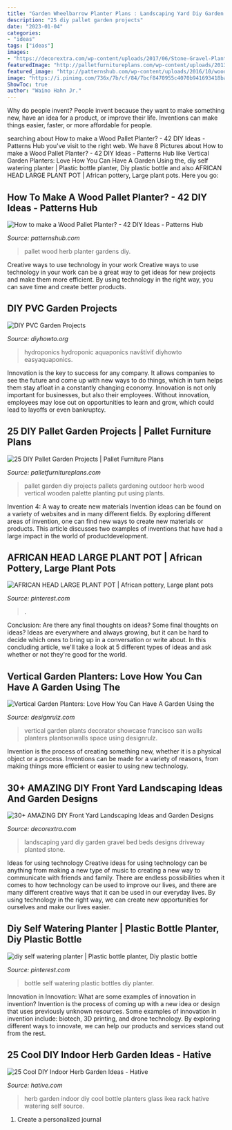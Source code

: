 ```yaml
---
title: "Garden Wheelbarrow Planter Plans : Landscaping Yard Diy Garden Gravel Bed Beds Designs Driveway Planted Stone"
description: "25 diy pallet garden projects"
date: "2023-01-04"
categories:
- "ideas"
tags: ["ideas"]
images:
- "https://decorextra.com/wp-content/uploads/2017/06/Stone-Gravel-Planted-Beds-Front-Yard-Landscaping-Ideas-and-projects.jpg"
featuredImage: "http://palletfurnitureplans.com/wp-content/uploads/2013/12/pallet-garden-2.jpg"
featured_image: "http://patternshub.com/wp-content/uploads/2016/10/wood-pallet-herb-gardens.jpg"
image: "https://i.pinimg.com/736x/7b/cf/84/7bcf8470955c4070b941693418ba868b--large-plant-pots-ceramic-sculptures.jpg"
ShowToc: true
author: "Waino Hahn Jr."
---
```



Why do people invent?
People invent because they want to make something new, have an idea for a product, or improve their life. Inventions can make things easier, faster, or more affordable for people.

	

		
searching about How to make a Wood Pallet Planter? - 42 DIY Ideas - Patterns Hub you've visit to the right web. We have 8 Pictures about How to make a Wood Pallet Planter? - 42 DIY Ideas - Patterns Hub like Vertical Garden Planters: Love How You Can Have A Garden Using the, diy self watering planter | Plastic bottle planter, Diy plastic bottle and also AFRICAN HEAD LARGE PLANT POT | African pottery, Large plant pots. Here you go:
		
    
## How To Make A Wood Pallet Planter? - 42 DIY Ideas - Patterns Hub

<img loading=lazy src="http://patternshub.com/wp-content/uploads/2016/10/wood-pallet-herb-gardens.jpg" onerror="this.onerror=null;this.src='https://tse3.mm.bing.net/th?id=OIP.vHgqDeGe3P6-rGw_c-HLCQHaLG&amp;pid=15.1';" alt="How to make a Wood Pallet Planter? - 42 DIY Ideas - Patterns Hub">

_Source: patternshub.com_

>pallet wood herb planter gardens diy. 

	

Creative ways to use technology in your work
Creative ways to use technology in your work can be a great way to get ideas for new projects and make them more efficient. By using technology in the right way, you can save time and create better products.

    
## DIY PVC Garden Projects

<img loading=lazy src="https://www.diyhowto.org/wp-content/uploads/DIYHowto-Low-Budget-DIY-PVC-Garden-Projects-You-Can-Do-06.jpg" onerror="this.onerror=null;this.src='https://tse4.mm.bing.net/th?id=OIP.rHtVcWF_BoOi7Vcr2ubgtAHaPl&amp;pid=15.1';" alt="DIY PVC Garden Projects">

_Source: diyhowto.org_

>hydroponics hydroponic aquaponics navštíviť diyhowto easyaquaponics. 

	

Innovation is the key to success for any company. It allows companies to see the future and come up with new ways to do things, which in turn helps them stay afloat in a constantly changing economy. Innovation is not only important for businesses, but also their employees. Without innovation, employees may lose out on opportunities to learn and grow, which could lead to layoffs or even bankruptcy.

    
## 25 DIY Pallet Garden Projects | Pallet Furniture Plans

<img loading=lazy src="http://palletfurnitureplans.com/wp-content/uploads/2013/12/pallet-garden-2.jpg" onerror="this.onerror=null;this.src='https://tse2.mm.bing.net/th?id=OIP.woFaFHmV-KilcrBT4sSD8AHaJ6&amp;pid=15.1';" alt="25 DIY Pallet Garden Projects | Pallet Furniture Plans">

_Source: palletfurnitureplans.com_

>pallet garden diy projects pallets gardening outdoor herb wood vertical wooden palette planting put using plants. 

	

Invention 4: A way to create new materials
Invention ideas can be found on a variety of websites and in many different fields. By exploring different areas of invention, one can find new ways to create new materials or products. This article discusses two examples of inventions that have had a large impact in the world of productdevelopment.

    
## AFRICAN HEAD LARGE PLANT POT | African Pottery, Large Plant Pots

<img loading=lazy src="https://i.pinimg.com/736x/7b/cf/84/7bcf8470955c4070b941693418ba868b--large-plant-pots-ceramic-sculptures.jpg" onerror="this.onerror=null;this.src='https://tse3.mm.bing.net/th?id=OIP.yx3-HJifjDjeU6IMwFGJ0AAAAA&amp;pid=15.1';" alt="AFRICAN HEAD LARGE PLANT POT | African pottery, Large plant pots">

_Source: pinterest.com_

>. 

	

Conclusion: Are there any final thoughts on ideas?
Some final thoughts on ideas? Ideas are everywhere and always growing, but it can be hard to decide which ones to bring up in a conversation or write about. In this concluding article, we'll take a look at 5 different types of ideas and ask whether or not they're good for the world.

    
## Vertical Garden Planters: Love How You Can Have A Garden Using The

<img loading=lazy src="https://cdn.designrulz.com/wp-content/uploads/2015/03/plants-on-walls_designrulz-7.jpg" onerror="this.onerror=null;this.src='https://tse3.mm.bing.net/th?id=OIP.DE4a4Esq220UwjHB5J9L2wHaLG&amp;pid=15.1';" alt="Vertical Garden Planters: Love How You Can Have A Garden Using the">

_Source: designrulz.com_

>vertical garden plants decorator showcase francisco san walls planters plantsonwalls space using designrulz. 

	

Invention is the process of creating something new, whether it is a physical object or a process. Inventions can be made for a variety of reasons, from making things more efficient or easier to using new technology. 

    
## 30+ AMAZING DIY Front Yard Landscaping Ideas And Garden Designs

<img loading=lazy src="https://decorextra.com/wp-content/uploads/2017/06/Stone-Gravel-Planted-Beds-Front-Yard-Landscaping-Ideas-and-projects.jpg" onerror="this.onerror=null;this.src='https://tse1.mm.bing.net/th?id=OIP.bqxpRu-57X5KcTONsMMtcAHaLH&amp;pid=15.1';" alt="30+ AMAZING DIY Front Yard Landscaping Ideas and Garden Designs">

_Source: decorextra.com_

>landscaping yard diy garden gravel bed beds designs driveway planted stone. 

	

Ideas for using technology
Creative ideas for using technology can be anything from making a new type of music to creating a new way to communicate with friends and family. There are endless possibilities when it comes to how technology can be used to improve our lives, and there are many different creative ways that it can be used in our everyday lives. By using technology in the right way, we can create new opportunities for ourselves and make our lives easier.

    
## Diy Self Watering Planter | Plastic Bottle Planter, Diy Plastic Bottle

<img loading=lazy src="https://i.pinimg.com/736x/bb/bd/b8/bbbdb8befaf433178e7b0a0965d4a610.jpg" onerror="this.onerror=null;this.src='https://tse1.mm.bing.net/th?id=OIP.KioxjCfMy47N-wdf1aoVzgHaMC&amp;pid=15.1';" alt="diy self watering planter | Plastic bottle planter, Diy plastic bottle">

_Source: pinterest.com_

>bottle self watering plastic bottles diy planter. 

	

Innovation in Innovation: What are some examples of innovation in invention?
Invention is the process of coming up with a new idea or design that uses previously unknown resources. Some examples of innovation in invention include: biotech, 3D printing, and drone technology. By exploring different ways to innovate, we can help our products and services stand out from the rest.

    
## 25 Cool DIY Indoor Herb Garden Ideas - Hative

<img loading=lazy src="https://hative.com/wp-content/uploads/2014/11/indoor-garden/8-indoor-herb-garden-ikea-wine-rack.jpg" onerror="this.onerror=null;this.src='https://tse4.mm.bing.net/th?id=OIP.9tzui6D6x4a6r54zKx9KoAHaLD&amp;pid=15.1';" alt="25 Cool DIY Indoor Herb Garden Ideas - Hative">

_Source: hative.com_

>herb garden indoor diy cool bottle planters glass ikea rack hative watering self source. 

	

1. Create a personalized journal

